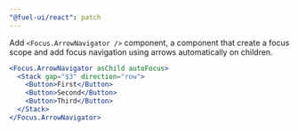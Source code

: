 ```yaml
---
"@fuel-ui/react": patch
---
```


Add `<Focus.ArrowNavigator />` component, a component that create a focus scope and add focus navigation using arrows automatically on children.

```jsx
<Focus.ArrowNavigator asChild autoFocus>
  <Stack gap="$3" direction="row">
    <Button>First</Button>
    <Button>Second</Button>
    <Button>Third</Button>
  </Stack>
</Focus.ArrowNavigator>
```
